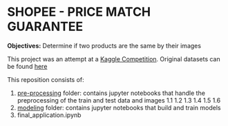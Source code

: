 # SHOPEE - PRICE MATCH GUARANTEE

**Objectives:** Determine if two products are the same by their images

This project was an attempt at a [Kaggle Competition](https://www.kaggle.com/competitions/shopee-product-matching). Original datasets can be found [here](https://www.kaggle.com/competitions/shopee-product-matching/data)

This reposition consists of:
1. [pre-processing](https://github.com/iamai1995/shopee-product-matching/tree/main/pre-processing) folder: contains jupyter notebooks that handle the preprocessing of the train and test data and images
   1.1
   1.2
   1.3
   1.4
   1.5
   1.6
2. [modeling](https://github.com/iamai1995/shopee-product-matching/tree/main/modeling) folder: contains jupyter notebooks that build and train models
3. final_application.ipynb
